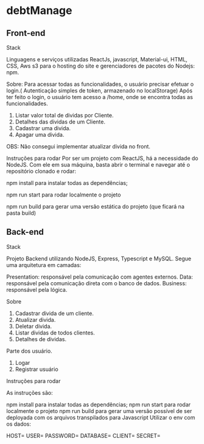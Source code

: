 # debtManage


## Front-end

Stack

Linguagens e serviços utilizadas
ReactJs, javascript, Material-ui, HTML, CSS, Aws s3 para o hosting do site e gerenciadores de pacotes do Nodejs: npm.

Sobre:
Para acessar todas as funcionalidades, o usuário precisar efetuar o login.( Autenticação simples de token, armazenado no localStorage)
Após ter feito o login, o usuário tem acesso a /home, onde se encontra todas as funcionalidades.


1. Listar valor total de dividas por Cliente.
2. Detalhes das dividas de um Cliente.
3. Cadastrar uma divida.
4. Apagar uma divida.

OBS:
Não consegui implementar atualizar divida no front.


Instruções para rodar
Por ser um projeto com ReactJS, há a necessidade do NodeJS. Com ele em sua máquina, basta abrir o terminal e navegar até o repositório clonado e rodar:

npm install para instalar todas as dependências;

npm run start para rodar localmente o projeto

npm run build para gerar uma versão estática do projeto (que ficará na pasta build)



## Back-end

Stack

Projeto Backend utilizando NodeJS, Express, Typescript e MySQL. Segue uma arquitetura em camadas:

Presentation: responsável pela comunicação com agentes externos.
Data: responsável pela comunicação direta com o banco de dados.
Business: responsável pela lógica.


Sobre

1. Cadastrar divida de um cliente.
2. Atualizar divida.
3. Deletar divida.
4. Listar dividas de todos clientes.
5. Detalhes de dividas.

Parte dos usuário.
1. Logar
2. Registrar usuário


Instruções para rodar

As instruções são:

npm install para instalar todas as dependências;
npm run start para rodar localmente o projeto
npm run build para gerar uma versão possível de ser deployada com os arquivos transpilados para Javascript
Utilizar o env com os dados:

HOST=
USER=
PASSWORD=
DATABASE=
CLIENT=
SECRET=
